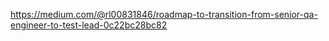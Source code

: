 https://medium.com/@rl00831846/roadmap-to-transition-from-senior-qa-engineer-to-test-lead-0c22bc28bc82
